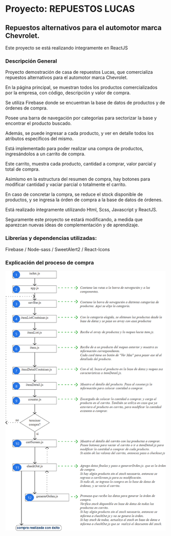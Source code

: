 # Proyecto: REPUESTOS LUCAS
## Repuestos alternativos para el automotor marca Chevrolet.
Este proyecto se está realizando íntegramente en ReactJS

### Descripción General

Proyecto demostración de casa de repuestos Lucas, que comercializa repuestos alternativos para el automotor marca Chevrolet.

En la página principal, se muestran todos los productos comercializados por la empresa, con código, descripción y valor de compra.

Se utiliza Firebase donde se encuentran la base de datos de productos y de órdenes de compra.

Posee una barra de navegación por categorías para sectorizar la base y encontrar el producto buscado.

Además, se puede ingresar a cada producto, y ver en detalle todos los atributos específicos del mismo.

Está implementado para poder realizar una compra de productos, ingresándolos a un carrito de compra.

Este carrito, muestra cada producto, cantidad a comprar, valor parcial y total de compra.

Asimismo en la estructura del resumen de compra, hay botones para modificar cantidad y vaciar parcial o totalmente el carrito.

En caso de concretar la compra, se reduce el stock disponible de productos, y se ingresa la órden de compra a la base de datos de órdenes.

Está realizado íntegramente utilizando Html, Scss, Javascript y ReactJS.

Seguramente este proyecto se estará modificando, a medida que aparezcan nuevas ideas de complementación y de aprendizaje.

### Librerías y dependencias utilizadas:

Firebase / Node-sass / SweetAlert2 / React-Icons

### Explicación del proceso de compra


![](https://github.com/Lucas-Zam/RJ-proyecto-RL/blob/main/proceso%20de%20compra.png)
